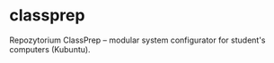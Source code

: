 # classprep
Repozytorium ClassPrep – modular system configurator for student's computers (Kubuntu).
